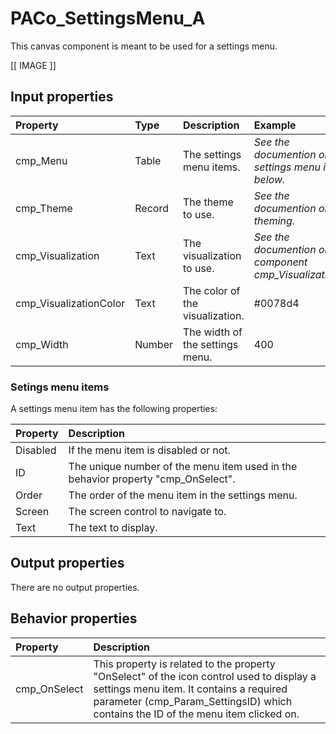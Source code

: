 # PACo_SettingsMenu_A

This canvas component is meant to be used for a settings menu.

[[ IMAGE ]]

## **Input properties**

| Property | Type | Description | Example |
| :--- | :--- | :--- | :--- |
| cmp_Menu | Table | The settings menu items. | *See the documention on settings menu items below.* |
| cmp_Theme | Record | The theme to use. | *See the documention on theming.* |
| cmp_Visualization | Text | The visualization to use. | *See the documention on the component cmp_Visualization_A.* |
| cmp_VisualizationColor | Text | The color of the visualization. | #0078d4 |
| cmp_Width | Number | The width of the settings menu. | 400 |

### Setings menu items

A settings menu item has the following properties:

| Property | Description |
| :--- | :--- |
| Disabled | If the menu item is disabled or not. |
| ID | The unique number of the menu item used in the behavior property "cmp_OnSelect". |
| Order | The order of the menu item in the settings menu. |
| Screen | The screen control to navigate to. |
| Text | The text to display. |

## **Output properties**

There are no output properties.

## **Behavior properties**

| Property | Description |
| :--- | :--- |
| cmp_OnSelect | This property is related to the property "OnSelect" of the icon control used to display a settings menu item. It contains a required parameter (cmp_Param_SettingsID) which contains the ID of the menu item clicked on. |
